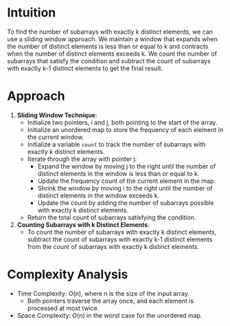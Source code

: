 # Intuition
To find the number of subarrays with exactly k distinct elements, we can use a sliding window approach. We maintain a window that expands when the number of distinct elements is less than or equal to k and contracts when the number of distinct elements exceeds k. We count the number of subarrays that satisfy the condition and subtract the count of subarrays with exactly k-1 distinct elements to get the final result.

# Approach
1. **Sliding Window Technique**:
   - Initialize two pointers, i and j, both pointing to the start of the array.
   - Initialize an unordered map to store the frequency of each element in the current window.
   - Initialize a variable `count` to track the number of subarrays with exactly k distinct elements.
   - Iterate through the array with pointer j:
     - Expand the window by moving j to the right until the number of distinct elements in the window is less than or equal to k.
     - Update the frequency count of the current element in the map.
     - Shrink the window by moving i to the right until the number of distinct elements in the window exceeds k.
     - Update the count by adding the number of subarrays possible with exactly k distinct elements.
   - Return the total count of subarrays satisfying the condition.
2. **Counting Subarrays with k Distinct Elements**:
   - To count the number of subarrays with exactly k distinct elements, subtract the count of subarrays with exactly k-1 distinct elements from the count of subarrays with exactly k distinct elements.

# Complexity Analysis
- Time Complexity: O(n), where n is the size of the input array.
  - Both pointers traverse the array once, and each element is processed at most twice.
- Space Complexity: O(n) in the worst case for the unordered map.
